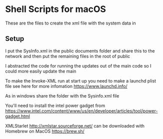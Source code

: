 # Shell Scripts for macOS

These are the files to create the xml file with the system data in

## Setup

I put the SysInfo.xml in the public documents folder and share this to the network and then put the remaining files in the root of public

I abstracted the code for running the updates out of the main code so I could more easily update the main

To make the Invoke-XML run at start up you need to make a launchd plist file see here for more infomation https://www.launchd.info/

As in windows share the folder with the Sysinfo.xml file

You'll need to install the intel power gadget from https://www.intel.com/content/www/us/en/developer/articles/tool/power-gadget.html

XMLStarlet http://xmlstar.sourceforge.net/ can be downloaded with Homebrew on MacOS  https://brew.sh/